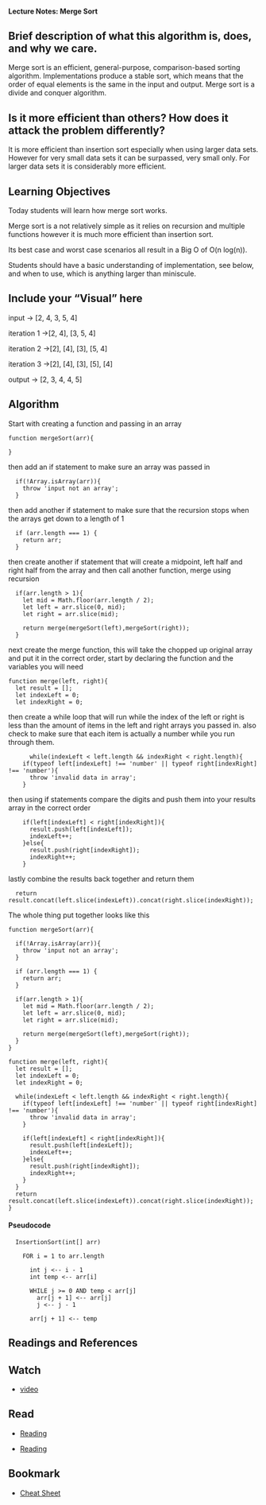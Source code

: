 #### Lecture Notes: Merge Sort

## Brief description of what this algorithm is, does, and why we care.

Merge sort is an efficient, general-purpose, comparison-based sorting algorithm. Implementations produce a stable sort, which means that the order of equal elements is the same in the input and output. Merge sort is a divide and conquer algorithm.

## Is it more efficient than others? How does it attack the problem differently?

It is more efficient than insertion sort especially when using larger data sets.  However for very small data sets it can be surpassed, very small only.  For larger data sets it is considerably more efficient.

## Learning Objectives
Today students will learn how merge sort works.  

Merge sort is a not relatively simple as it relies on recursion and multiple functions however it is much more efficient than insertion sort.  

Its best case and worst case scenarios all result in a Big O of O(n log(n)).

Students should have a basic understanding of implementation, see below, and when to use, which is anything larger than miniscule.

## Include your “Visual” here

input -> [2, 4, 3, 5, 4]

iteration 1 ->[2, 4], [3, 5, 4]

iteration 2 ->[2], [4], [3], [5, 4]

iteration 3 ->[2], [4], [3], [5], [4]

output -> [2, 3, 4, 4, 5]

## Algorithm
Start with creating a function and passing in an array
```
function mergeSort(arr){

}
```
then add an if statement to make sure an array was passed in
```
  if(!Array.isArray(arr)){
    throw 'input not an array';
  }
```
then add another if statement to make sure that the recursion stops when the arrays get down to a length of 1
```
  if (arr.length === 1) {
    return arr;
  }
```
then create another if statement that will create a midpoint, left half and right half from the array and then call another function, merge using recursion
```
  if(arr.length > 1){
    let mid = Math.floor(arr.length / 2);
    let left = arr.slice(0, mid);
    let right = arr.slice(mid);

    return merge(mergeSort(left),mergeSort(right));
  }
```
next create the merge function, this will take the chopped up original array and put it in the correct order, start by declaring the function and the variables you will need
```
function merge(left, right){
  let result = [];
  let indexLeft = 0;
  let indexRight = 0;
```
then create a while loop that will run while the index of the left or right is less than the amount of items in the left and right arrays you passed in.  also check to make sure that each item is actually a number while you run through them.
```
      while(indexLeft < left.length && indexRight < right.length){
    if(typeof left[indexLeft] !== 'number' || typeof right[indexRight] !== 'number'){
      throw 'invalid data in array';
    }
```
then using if statements compare the digits and push them into your results array in the correct order
```
    if(left[indexLeft] < right[indexRight]){
      result.push(left[indexLeft]);
      indexLeft++;
    }else{
      result.push(right[indexRight]);
      indexRight++;
    }
```
lastly combine the results back together and return them
```
  return result.concat(left.slice(indexLeft)).concat(right.slice(indexRight));
```

The whole thing put together looks like this
```
function mergeSort(arr){

  if(!Array.isArray(arr)){
    throw 'input not an array';
  }

  if (arr.length === 1) {
    return arr;
  }

  if(arr.length > 1){
    let mid = Math.floor(arr.length / 2);
    let left = arr.slice(0, mid);
    let right = arr.slice(mid);

    return merge(mergeSort(left),mergeSort(right));
  }
}

function merge(left, right){
  let result = [];
  let indexLeft = 0;
  let indexRight = 0;

  while(indexLeft < left.length && indexRight < right.length){
    if(typeof left[indexLeft] !== 'number' || typeof right[indexRight] !== 'number'){
      throw 'invalid data in array';
    }

    if(left[indexLeft] < right[indexRight]){
      result.push(left[indexLeft]);
      indexLeft++;
    }else{
      result.push(right[indexRight]);
      indexRight++;
    }
  }
  return result.concat(left.slice(indexLeft)).concat(right.slice(indexRight));
}
```

#### Pseudocode
```
  InsertionSort(int[] arr)
  
    FOR i = 1 to arr.length
    
      int j <-- i - 1
      int temp <-- arr[i]
      
      WHILE j >= 0 AND temp < arr[j]
        arr[j + 1] <-- arr[j]
        j <-- j - 1
        
      arr[j + 1] <-- temp
```

## Readings and References
## Watch

* [video](https://www.youtube.com/watch?v=i-SKeOcBwko)

## Read

* [Reading](https://en.wikipedia.org/wiki/Insertion_sort)

* [Reading](https://www.geeksforgeeks.org/insertion-sort/)

## Bookmark
* [Cheat Sheet](https://algs4.cs.princeton.edu/cheatsheet/)
